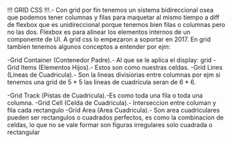 !!! GRID CSS !!!.- Con grid por fin tenemos un sistema bidireccional osea que podemos tener columnas y filas para maquetar al mismo tiempo a diff de flexbox que es unidireccional porque tenemos bien filas o columnas pero no las dos.
Flexbox es para alinear los elementos internos de un componente de UI.
A grid css lo empezaron  a soportar en 2017. En grid tambien tenemos algunos conceptos a entender por ejm:

-Grid Container (Contenedor Padre).- Al que se le aplica el display: grid
-Grid Items (Elementos Hijos).- Estos son como nuestras celdas.
-Grid Lines (Lineas de Cuadricula).- Son la lineas divisiorias entre columnas por ejm si tenemos una grid de 5 * 5 las lineas de cuadricula seran de 6 * 6.

-Grid Track (Pistas de Cuadricula).-Es como toda una fila o toda una columna.
-Grid Cell (Celda de Cuadricula).- Interseccion entre columan y fila cada rectangulo
-Grid Area (Area Cuadricula).- Son area cuadriculares pueden ser rectangulos o cuadrados perfectos, es como la combinacion de celdas, lo que no se vale formar son figuras irregulares solo cuadrada o rectangular